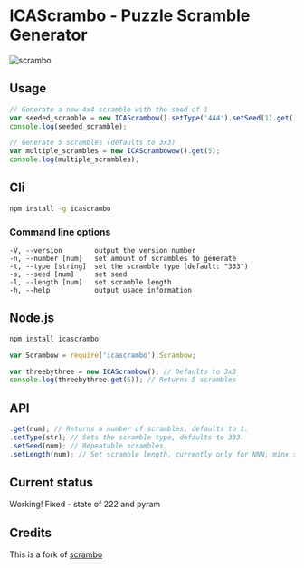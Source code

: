 # ICAScrambo - Puzzle Scramble Generator
![scrambo](http://rawgithub.com/nickcolley/scrambo/master/scrambo.svg)

## Usage
```javascript
// Generate a new 4x4 scramble with the seed of 1
var seeded_scramble = new ICAScrambow().setType('444').setSeed(1).get();
console.log(seeded_scramble);

// Generate 5 scrambles (defaults to 3x3)
var multiple_scrambles = new ICAScrambowow().get(5);
console.log(multiple_scrambles);
```

## Cli
```bash
npm install -g icascrambo
```
### Command line options
```
-V, --version        output the version number
-n, --number [num]   set amount of scrambles to generate
-t, --type [string]  set the scramble type (default: "333")
-s, --seed [num]     set seed
-l, --length [num]   set scramble length
-h, --help           output usage information
```

## Node.js
```bash
npm install icascrambo
```
```javascript
var Scrambow = require('icascrambo').Scrambow;

var threebythree = new ICAScrambow(); // Defaults to 3x3
console.log(threebythree.get(5)); // Returns 5 scrambles
```

## API
```javascript
.get(num); // Returns a number of scrambles, defaults to 1.
.setType(str); // Sets the scramble type, defaults to 333.
.setSeed(num); // Repeatable scrambles.
.setLength(num); // Set scramble length, currently only for NNN, minx scrambles.
```

## Current status
Working!
Fixed - state of 222 and pyram

## Credits
This is a fork of [scrambo](https://github.com/nickcolley/scrambo)
